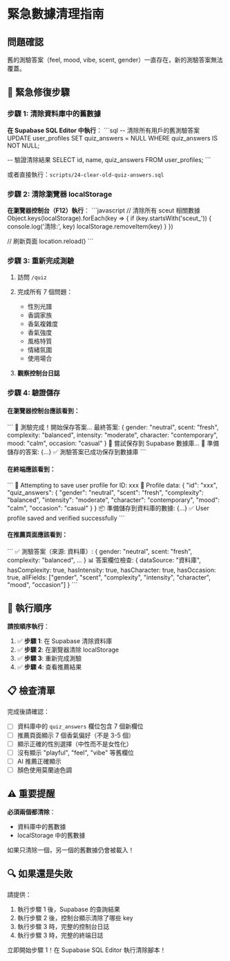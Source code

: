 # 緊急數據清理指南

## 問題確認
舊的測驗答案（feel, mood, vibe, scent, gender）一直存在，新的測驗答案無法覆蓋。

## 🚨 緊急修復步驟

### 步驟 1: 清除資料庫中的舊數據

**在 Supabase SQL Editor 中執行**：
\`\`\`sql
-- 清除所有用戶的舊測驗答案
UPDATE user_profiles 
SET quiz_answers = NULL
WHERE quiz_answers IS NOT NULL;

-- 驗證清除結果
SELECT id, name, quiz_answers 
FROM user_profiles;
\`\`\`

或者直接執行：`scripts/24-clear-old-quiz-answers.sql`

### 步驟 2: 清除瀏覽器 localStorage

**在瀏覽器控制台（F12）執行**：
\`\`\`javascript
// 清除所有 sceut 相關數據
Object.keys(localStorage).forEach(key => {
  if (key.startsWith('sceut_')) {
    console.log('清除:', key)
    localStorage.removeItem(key)
  }
})

// 刷新頁面
location.reload()
\`\`\`

### 步驟 3: 重新完成測驗

1. 訪問 `/quiz`
2. 完成所有 7 個問題：
   - 性別光譜
   - 香調家族
   - 香氣複雜度
   - 香氣強度
   - 風格特質
   - 情緒氛圍
   - 使用場合

3. **觀察控制台日誌**

### 步驟 4: 驗證儲存

#### 在瀏覽器控制台應該看到：
\`\`\`
🎉 測驗完成！開始保存答案...
最終答案: {
  gender: "neutral",
  scent: "fresh",
  complexity: "balanced",
  intensity: "moderate",
  character: "contemporary",
  mood: "calm",
  occasion: "casual"
}
🔄 嘗試保存到 Supabase 數據庫...
📝 準備儲存的答案: {...}
✅ 測驗答案已成功保存到數據庫
\`\`\`

#### 在終端應該看到：
\`\`\`
💾 Attempting to save user profile for ID: xxx
📝 Profile data: {
  "id": "xxx",
  "quiz_answers": {
    "gender": "neutral",
    "scent": "fresh",
    "complexity": "balanced",
    "intensity": "moderate",
    "character": "contemporary",
    "mood": "calm",
    "occasion": "casual"
  }
}
📦 準備儲存到資料庫的數據: {...}
✅ User profile saved and verified successfully
\`\`\`

#### 在推薦頁面應該看到：
\`\`\`
✅ 測驗答案（來源: 資料庫）: {
  gender: "neutral",
  scent: "fresh",
  complexity: "balanced",
  ...
}
📊 答案欄位檢查: {
  dataSource: "資料庫",
  hasComplexity: true,
  hasIntensity: true,
  hasCharacter: true,
  hasOccasion: true,
  allFields: ["gender", "scent", "complexity", "intensity", "character", "mood", "occasion"]
}
\`\`\`

## 🎯 執行順序

**請按順序執行**：

1. ✅ **步驟 1**: 在 Supabase 清除資料庫
2. ✅ **步驟 2**: 在瀏覽器清除 localStorage  
3. ✅ **步驟 3**: 重新完成測驗
4. ✅ **步驟 4**: 查看推薦結果

## 📋 檢查清單

完成後請確認：
- [ ] 資料庫中的 `quiz_answers` 欄位包含 7 個新欄位
- [ ] 推薦頁面顯示 7 個香氣偏好（不是 3-5 個）
- [ ] 顯示正確的性別選擇（中性而不是女性化）
- [ ] 沒有顯示 "playful", "feel", "vibe" 等舊欄位
- [ ] AI 推薦正確顯示
- [ ] 顏色使用莫蘭迪色調

## ⚠️ 重要提醒

**必須兩個都清除**：
- 資料庫中的舊數據
- localStorage 中的舊數據

如果只清除一個，另一個的舊數據仍會被載入！

## 🔍 如果還是失敗

請提供：
1. 執行步驟 1 後，Supabase 的查詢結果
2. 執行步驟 2 後，控制台顯示清除了哪些 key
3. 執行步驟 3 時，完整的控制台日誌
4. 執行步驟 3 時，完整的終端日誌

立即開始步驟 1！在 Supabase SQL Editor 執行清除腳本！

